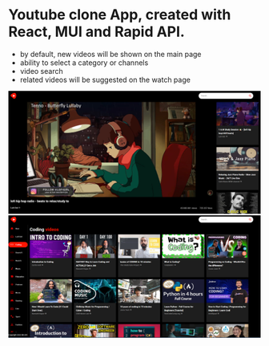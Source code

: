 # Youtube clone App, created with React, MUI and Rapid API.

<ul>
<li>by default, new videos will be shown on the main page</li>
<li>ability to select a category or channels</li>
<li>video search</li>
<li>related videos will be suggested on the watch page</li>
</ul>


<img src='preview.jpg' alt='preview'/>
<img src='preview_2.jpg' alt='preview2'/>
